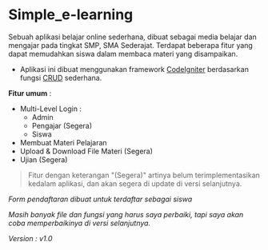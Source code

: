 # Simple_e-learning
Sebuah aplikasi belajar online sederhana, dibuat sebagai media belajar dan mengajar pada tingkat SMP, SMA Sederajat. Terdapat beberapa fitur yang dapat memudahkan siswa dalam membaca materi yang disampaikan.

* Aplikasi ini dibuat menggunakan framework [CodeIgniter](https://www.codeigniter.com/) berdasarkan fungsi [CRUD](https://sekolahkoding.com/forum/pengertian-crud-di-php-dan-mysql) sederhana.

**Fitur umum** :
* Multi-Level Login :
  * Admin
  * Pengajar (Segera)
  * Siswa
* Membuat Materi Pelajaran
* Upload & Download File Materi (Segera)
* Ujian (Segera)

> Fitur dengan keterangan "(Segera)" artinya belum terimplementasikan kedalam aplikasi, dan akan segera di update di versi selanjutnya.

*Form pendaftaran dibuat untuk terdaftar sebagai siswa*

*Masih banyak file dan fungsi yang harus saya perbaiki, tapi saya akan coba memperbaikinya di versi selanjutnya.*

*Version : v1.0*
